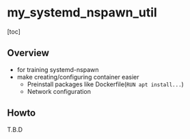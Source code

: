 # my_systemd_nspawn_util

[toc]

## Overview

- for training systemd-nspawn
- make creating/configuring container easier
  - Preinstall packages like Dockerfile(`RUN apt install...`)
  - Network configuration

## Howto

T.B.D
